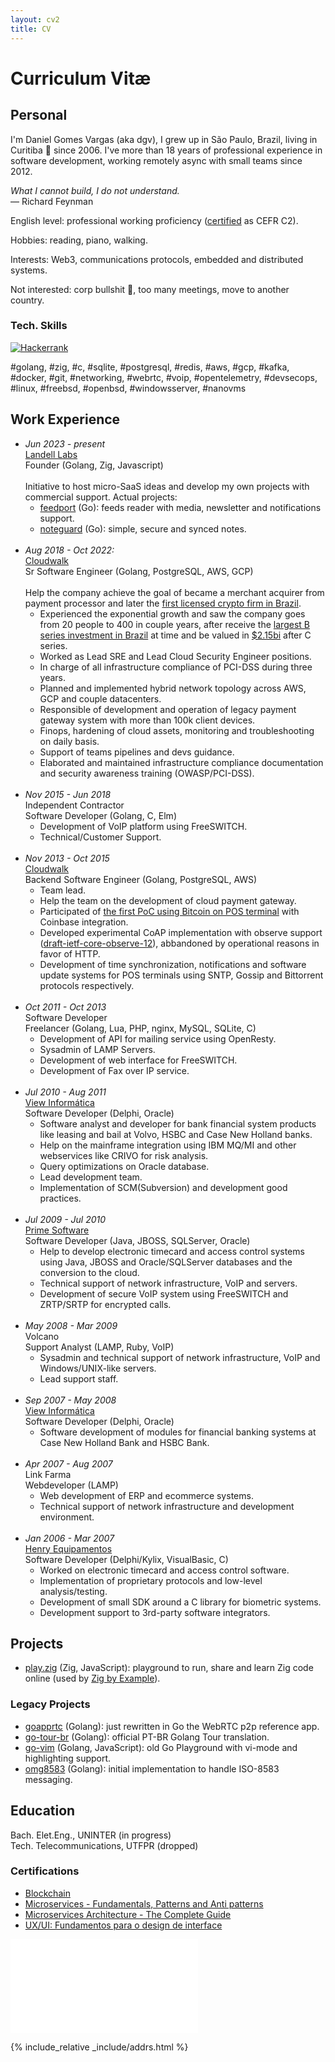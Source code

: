 ```yaml
---
layout: cv2
title: CV
---
```


# Curriculum Vitæ

## Personal

  I'm Daniel Gomes Vargas (aka dgv), I grew up in São Paulo, Brazil, living in Curitiba 🌳 since 2006. I've more than 18 years of professional experience in software development, working remotely async with small teams since 2012.

_What I cannot build, I do not understand._<br>
— Richard Feynman

English level: professional working proficiency ([certified](https://cert.efset.org/XTuHyA) as CEFR C2).

Hobbies: reading, piano, walking.

Interests: Web3, communications protocols, embedded and distributed systems.

Not interested: corp bullshit 💩, too many meetings, move to another country.

### Tech. Skills
[![Hackerrank](https://img.shields.io/badge/-Hackerrank-2EC866?style=for-the-badge&logo=HackerRank&logoColor=white)](https://www.hackerrank.com/profile/dgvargas)

#golang, #zig, #c, #sqlite, #postgresql, #redis, #aws, #gcp, #kafka, #docker, #git, #networking, #webrtc, #voip, #opentelemetry, #devsecops, #linux, #freebsd, #openbsd, #windowsserver, #nanovms

## Work Experience

- _Jun 2023 - present_<br>[Landell Labs](https://landell.dev)<br>Founder (Golang, Zig, Javascript)<br><br>
  Initiative to host micro-SaaS ideas and develop my own projects with commercial support. Actual projects:
  - [feedport](https://github.com/feedport) (Go): feeds reader with media, newsletter and notifications support.
  - [noteguard](https://github.com/noteguard) (Go): simple, secure and synced notes.
<br><br>
- _Aug 2018 - Oct 2022:_<br>[Cloudwalk](https://cloudwalk.io)<br>Sr Software Engineer (Golang, PostgreSQL, AWS, GCP)<br><br>Help the company achieve the goal of became a merchant acquirer from payment processor and later the [first licensed crypto firm in Brazil](https://www.coindesk.com/business/2022/11/03/cloudwalk-is-first-crypto-firm-in-brazil-to-become-a-licensed-payments-institution/).
  - Experienced the exponential growth and saw the company goes from 20 people to 400 in couple years, after receive the [largest B series investment in Brazil](https://www.businesswire.com/news/home/20210511005284/en/CloudWalk-Announces-US190M-Series-B-Financing-Round-Led-by-Coatue) at time and be valued in [$2.15bi](https://www.reuters.com/technology/brazils-cloudwalk-valued-215-bln-after-coatue-led-investment-2021-11-17/) after C series.
  - Worked as Lead SRE and Lead Cloud Security Engineer positions.
  - In charge of all infrastructure compliance of PCI-DSS during three years.
  - Planned and implemented hybrid network topology across AWS, GCP and couple datacenters.
  - Responsible of development and operation of legacy payment gateway system with more than 100k client devices.
  - Finops, hardening of cloud assets, monitoring and troubleshooting on daily basis.
  - Support of teams pipelines and devs guidance.
  - Elaborated and maintained infrastructure compliance documentation and security awareness training (OWASP/PCI-DSS).<br><br>
- _Nov 2015 - Jun 2018_ <br>Independent Contractor<br>Software Developer (Golang, C, Elm)
  - Development of VoIP platform using FreeSWITCH.
  - Technical/Customer Support.<br><br>
- _Nov 2013 - Oct 2015_ <br>[Cloudwalk](https://cloudwalk.io)<br> Backend Software Engineer (Golang, PostgreSQL, AWS)
  - Team lead.
  - Help the team on the development of cloud payment gateway.
  - Participated of [the first PoC using Bitcoin on POS terminal](https://youtu.be/zsNQ6YV8FgE) with Coinbase integration.
  - Developed experimental CoAP implementation with observe support ([draft-ietf-core-observe-12](https://datatracker.ietf.org/doc/html/draft-ietf-core-observe-12)), abbandoned by operational reasons in favor of HTTP.
  - Development of time synchronization, notifications and software update systems for POS terminals using SNTP, Gossip and Bittorrent protocols respectively.<br><br>
- _Oct 2011 - Oct 2013_ <br>Software Developer<br>Freelancer (Golang, Lua, PHP, nginx, MySQL, SQLite, C)
  - Development of API for mailing service using OpenResty.
  - Sysadmin of LAMP Servers.
  - Development of web interface for FreeSWITCH.
  - Development of Fax over IP service.<br><br>
- _Jul 2010 - Aug 2011_ <br>[View Informática](http://www.viewinformatica.com.br)<br>Software Developer (Delphi, Oracle)
  - Software analyst and developer for bank financial system products like leasing and bail at Volvo, HSBC and Case New Holland banks.
  - Help on the mainframe integration using IBM MQ/MI and other webservices like CRIVO for risk analysis.
  - Query optimizations on Oracle database.
  - Lead development team.
  - Implementation of SCM(Subversion) and development good practices.<br><br>
- _Jul 2009 - Jul 2010_ <br> [Prime Software](https://primesw.com.br)<br>Software Developer (Java, JBOSS, SQLServer, Oracle)
  - Help to develop electronic timecard and access control systems using Java, JBOSS and Oracle/SQLServer databases and the conversion to the cloud.
  - Technical support of network infrastructure, VoIP and servers.
  - Development of secure VoIP system using FreeSWITCH and ZRTP/SRTP for encrypted calls.<br><br>
- _May 2008 - Mar 2009_ <br> Volcano<br>Support Analyst (LAMP, Ruby, VoIP)
  - Sysadmin and technical support of network infrastructure, VoIP and Windows/UNIX-like servers.
  - Lead support staff.<br><br>
- _Sep 2007 - May 2008_ <br> [View Informática](http://www.viewinformatica.com.br) <br>Software Developer (Delphi, Oracle)
  - Software development of modules for financial banking systems at Case New Holland Bank and HSBC Bank.<br><br>
- _Apr 2007 - Aug 2007_ <br>Link Farma<br>Webdeveloper (LAMP)
  - Web development of ERP and ecommerce systems.
  - Technical support of network infrastructure and development environment.<br><br>
- _Jan 2006 - Mar 2007_ <br>[Henry Equipamentos](https://henry.com.br)<br>Software Developer (Delphi/Kylix, VisualBasic, C)
  - Worked on electronic timecard and access control software.
  - Implementation of proprietary protocols and low-level analysis/testing.
  - Development of small SDK around a C library for biometric systems.
  - Development support to 3rd-party software integrators.

## Projects

- [play.zig](https://github.com/dgv/play.zig) (Zig, JavaScript): playground to run, share and learn Zig code online (used by [Zig by Example](https://zig-by-example.com/)).

### Legacy Projects

- [goapprtc](https://github.com/dgv/goapprtc) (Golang): just rewritten in Go the WebRTC p2p reference app.
- [go-tour-br](https://github.com/golangbr/go-tour-br) (Golang): official PT-BR Golang Tour translation.
- [go-vim](https://github.com/dgv/go-vim) (Golang, JavaScript): old Go Playground with vi-mode and highlighting support.
- [omg8583](https://github.com/dgv/omg8583) (Golang): initial implementation to handle ISO-8583 messaging.

## Education

Bach. Elet.Eng., UNINTER (in progress)<br>
Tech. Telecommunications, UTFPR (dropped)

### Certifications

- [Blockchain](https://coursera.org/share/f24f3c8d8a1ed87341c504b1e3f88619)
- [Microservices - Fundamentals, Patterns and Anti patterns](https://www.udemy.com/certificate/UC-2e0b9cbf-27ae-426d-934b-45e8eedd98c1/)
- [Microservices Architecture - The Complete Guide](https://www.udemy.com/certificate/UC-07effc5b-3506-4fec-82b4-0de6223b0aa2/)
- [UX/UI: Fundamentos para o design de interface](https://coursera.org/share/67a9f261378b76b5250f791429591a88)

[![he ipv6](//ipv6.he.net/certification/create_badge.php?pass_name=dgv&badge=3)](https://ipv6.he.net/certification/)

{% include_relative _include/addrs.html %}
